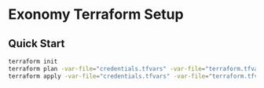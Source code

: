 # Exonomy Terraform Setup

## Quick Start

```bash
terraform init
terraform plan -var-file="credentials.tfvars" -var-file="terraform.tfvars"
terraform apply -var-file="credentials.tfvars" -var-file="terraform.tfvars"
